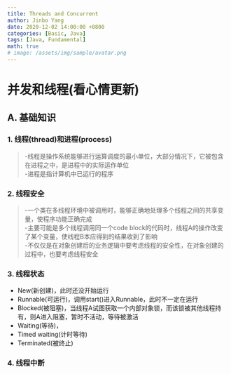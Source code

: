 ```yaml
---
title: Threads and Concurrent
author: Jinbo Yang
date: 2020-12-02 14:00:00 +0800
categories: [Basic, Java]
tags: [Java, Fundamental]
math: true
# image: /assets/img/sample/avatar.png
---
```


# 并发和线程(看心情更新)

## **A. 基础知识**

### 1. 线程(thread)和进程(process)

>-线程是操作系统能够进行运算调度的最小单位，大部分情况下，它被包含在进程之中，是进程中的实际运作单位  
>-进程是指计算机中已运行的程序

### 2. 线程安全

>-一个类在多线程环境中被调用时，能够正确地处理多个线程之间的共享变量，使程序功能正确完成  
>-主要可能是多个线程调用同一个code block的代码时，线程A的操作改变了某个变量，使线程B本应得到的结果收到了影响  
>-不仅仅是在对象创建后的业务逻辑中要考虑线程的安全性，在对象创建的过程中，也要考虑线程安全

### 3. 线程状态

- New(新创建)，此时还没开始运行
- Runnable(可运行)，调用start()进入Runnable，此时不一定在运行
- Blocked(被阻塞)，当线程A试图获取一个内部对象锁，而该锁被其他线程持有，则A进入阻塞，暂时不活动，等待被激活
- Waiting(等待)，
- Timed waiting(计时等待)
- Terminated(被终止)

### 4. 线程中断